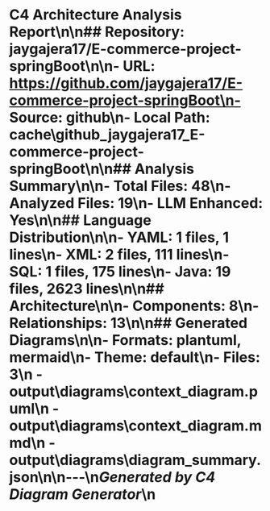 # C4 Architecture Analysis Report\n\n## Repository: jaygajera17/E-commerce-project-springBoot\n\n- **URL**: https://github.com/jaygajera17/E-commerce-project-springBoot\n- **Source**: github\n- **Local Path**: cache\github_jaygajera17_E-commerce-project-springBoot\n\n## Analysis Summary\n\n- **Total Files**: 48\n- **Analyzed Files**: 19\n- **LLM Enhanced**: Yes\n\n## Language Distribution\n\n- **YAML**: 1 files, 1 lines\n- **XML**: 2 files, 111 lines\n- **SQL**: 1 files, 175 lines\n- **Java**: 19 files, 2623 lines\n\n## Architecture\n\n- **Components**: 8\n- **Relationships**: 13\n\n## Generated Diagrams\n\n- **Formats**: plantuml, mermaid\n- **Theme**: default\n- **Files**: 3\n  - output\diagrams\context_diagram.puml\n  - output\diagrams\context_diagram.mmd\n  - output\diagrams\diagram_summary.json\n\n---\n*Generated by C4 Diagram Generator*\n